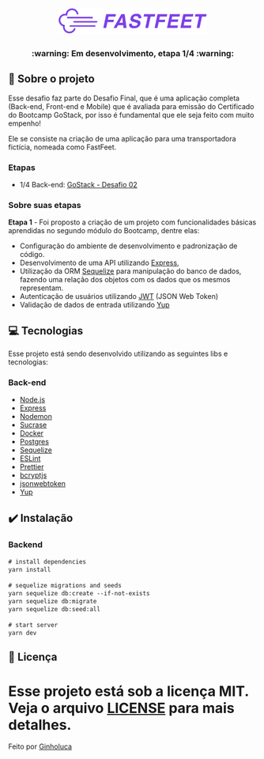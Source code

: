 
<h1 align="center">
  <img alt="Fastfeet" title="Fastfeet" src="logo.png" width="300px" />
</h1>

<h3 align="center">
  :warning: Em desenvolvimento, etapa 1/4 :warning:
</h3>

## :rocket: Sobre o projeto

<p>Esse desafio faz parte do Desafio Final, que é uma aplicação completa (Back-end, Front-end e Mobile) que é avaliada para emissão do Certificado do Bootcamp GoStack, por isso é fundamental que ele seja feito com muito empenho!</p>

Ele se consiste na criação de uma aplicação para uma transportadora fictícia, nomeada como FastFeet.

### Etapas
- 1/4 Back-end: [GoStack - Desafio 02](https://github.com/Rocketseat/bootcamp-gostack-desafio-02)
 

### **Sobre suas etapas**

<b>Etapa 1</b> - Foi proposto a criação de um projeto com funcionalidades básicas aprendidas no segundo módulo do Bootcamp, dentre elas:

- Configuração do ambiente de desenvolvimento e padronização de código.
- Desenvolvimento de uma API utilizando [Express](https://expressjs.com/),
- Utilização da ORM [Sequelize](https://sequelize.org/) para manipulação do banco de dados, fazendo uma relação dos objetos com os dados que os mesmos representam.
- Autenticação de usuários utilizando [JWT](https://jwt.io/) (JSON Web Token)
- Validação de dados de entrada utilizando [Yup](https://github.com/jquense/yup)

## 💻 Tecnologias

Esse projeto está sendo desenvolvido utilizando as seguintes libs e tecnologias:

### Back-end

- [Node.js](https://nodejs.org/en/)
- [Express](https://expressjs.com/)
- [Nodemon](https://nodemon.io/)
- [Sucrase](https://github.com/alangpierce/sucrase)
- [Docker](https://www.docker.com/)
- [Postgres](https://www.postgresql.org/)
- [Sequelize](https://sequelize.org/)
- [ESLint](https://eslint.org/)
- [Prettier](https://prettier.io/)
- [bcryptjs](https://www.npmjs.com/package/bcryptjs)
- [jsonwebtoken](https://github.com/auth0/node-jsonwebtoken)
- [Yup](https://github.com/jquense/yup)

## :heavy_check_mark: Instalação

### Backend
```
# install dependencies
yarn install

# sequelize migrations and seeds
yarn sequelize db:create --if-not-exists
yarn sequelize db:migrate
yarn sequelize db:seed:all

# start server
yarn dev
````

## :memo: Licença

Esse projeto está sob a licença MIT. Veja o arquivo [LICENSE](LICENSE.md) para mais detalhes.
=====
Feito por [Ginholuca](https://github.com/ginholuca/)
